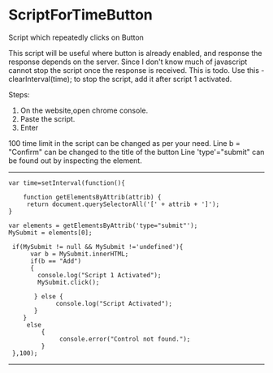 # ScriptForTimeButton
Script which repeatedly clicks on Button 

This script will be useful where button is already enabled, and response the response depends on the server.
Since I don't know much of javascript cannot stop the script once the response is received. This is todo.
Use this - 	clearInterval(time); to stop the script, add it after script 1 activated.


Steps:
1) On the website,open chrome console.
2) Paste the script.
3) Enter

100 time limit in the script can be changed as per your need.
Line b = "Confirm"  can be changed to the title of the button
Line 'type'="submit" can be found out by inspecting the element.

---------------------------------
    var time=setInterval(function(){

        function getElementsByAttrib(attrib) {
         return document.querySelectorAll('[' + attrib + ']');
    }
    
    var elements = getElementsByAttrib('type="submit"');
    MySubmit = elements[0];

     if(MySubmit != null && MySubmit !='undefined'){
          var b = MySubmit.innerHTML;
          if(b == "Add")
          {
            console.log("Script 1 Activated");
            MySubmit.click();

           } else {
                 console.log("Script Activated");
           }
        }
         else
             {
                  console.error("Control not found.");
             }
     },100);
------------------------------
